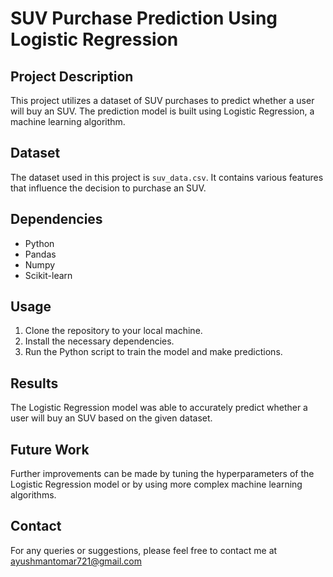 # SUV Purchase Prediction Using Logistic Regression

## Project Description
This project utilizes a dataset of SUV purchases to predict whether a user will buy an SUV. The prediction model is built using Logistic Regression, a machine learning algorithm.

## Dataset
The dataset used in this project is `suv_data.csv`. It contains various features that influence the decision to purchase an SUV.

## Dependencies
- Python
- Pandas
- Numpy
- Scikit-learn

## Usage
1. Clone the repository to your local machine.
2. Install the necessary dependencies.
3. Run the Python script to train the model and make predictions.

## Results
The Logistic Regression model was able to accurately predict whether a user will buy an SUV based on the given dataset.

## Future Work
Further improvements can be made by tuning the hyperparameters of the Logistic Regression model or by using more complex machine learning algorithms.

## Contact
For any queries or suggestions, please feel free to contact me at ayushmantomar721@gmail.com
